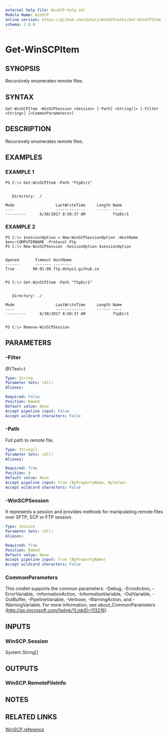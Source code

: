 ```yaml
---
external help file: WinSCP-help.xml
Module Name: WinSCP
online version: https://github.com/dotps1/WinSCP/wiki/Get-WinSCPItem
schema: 2.0.0
---
```


# Get-WinSCPItem

## SYNOPSIS
Recursively enumerates remote files.

## SYNTAX

```
Get-WinSCPItem -WinSCPSession <Session> [-Path] <String[]> [-Filter <String>] [<CommonParameters>]
```

## DESCRIPTION
Recursively enumerates remote files.

## EXAMPLES

### EXAMPLE 1
```
PS C:\> Get-WinSCPItem -Path "ftpDir1"


   Directory: ./

Mode                  LastWriteTime     Length Name
----                  -------------     ------ ----
---------      6/30/2017 8:50:37 AM            ftpDir1
```

### EXAMPLE 2
```
PS C:\> $sessionOption = New-WinSCPSessionOption -HostName $env:COMPUTERNAME -Protocol Ftp
PS C:\> New-WinSCPSession -SessionOption $sessionOption


Opened       Timeout HostName
------       ------- --------
True        00:01:00 ftp.dotps1.github.io


PS C:\> Get-WinSCPItem -Path "ftpDir1"


   Directory: ./

Mode                  LastWriteTime     Length Name
----                  -------------     ------ ----
---------      6/30/2017 8:50:37 AM            ftpDir1


PS C:\> Remove-WinSCPSession
```

## PARAMETERS

### -Filter
@{Text=}

```yaml
Type: String
Parameter Sets: (All)
Aliases:

Required: False
Position: Named
Default value: None
Accept pipeline input: False
Accept wildcard characters: False
```

### -Path
Full path to remote file.

```yaml
Type: String[]
Parameter Sets: (All)
Aliases:

Required: True
Position: 0
Default value: None
Accept pipeline input: True (ByPropertyName, ByValue)
Accept wildcard characters: False
```

### -WinSCPSession
It represents a session and provides methods for manipulating remote files over SFTP, SCP or FTP session.

```yaml
Type: Session
Parameter Sets: (All)
Aliases:

Required: True
Position: Named
Default value: None
Accept pipeline input: True (ByPropertyName)
Accept wildcard characters: False
```

### CommonParameters
This cmdlet supports the common parameters: -Debug, -ErrorAction, -ErrorVariable, -InformationAction, -InformationVariable, -OutVariable, -OutBuffer, -PipelineVariable, -Verbose, -WarningAction, and -WarningVariable. For more information, see about_CommonParameters (http://go.microsoft.com/fwlink/?LinkID=113216).

## INPUTS

### WinSCP.Session
System.String\[\]

## OUTPUTS

### WinSCP.RemoteFileInfo

## NOTES

## RELATED LINKS

[WinSCP reference](https://winscp.net/eng/docs/library_session_getfileinfo)

